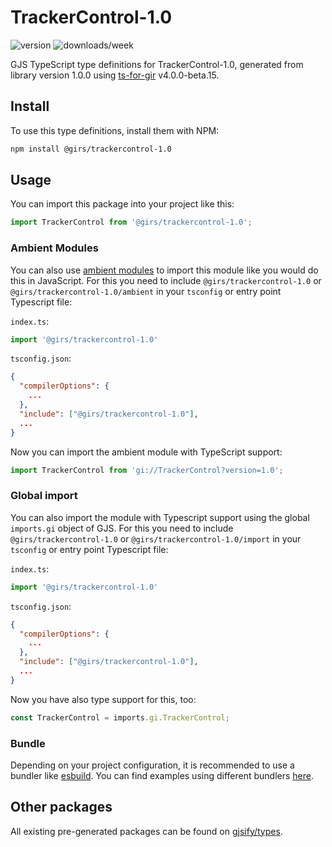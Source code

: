 
# TrackerControl-1.0

![version](https://img.shields.io/npm/v/@girs/trackercontrol-1.0)
![downloads/week](https://img.shields.io/npm/dw/@girs/trackercontrol-1.0)


GJS TypeScript type definitions for TrackerControl-1.0, generated from library version 1.0.0 using [ts-for-gir](https://github.com/gjsify/ts-for-gir) v4.0.0-beta.15.


## Install

To use this type definitions, install them with NPM:
```bash
npm install @girs/trackercontrol-1.0
```

## Usage

You can import this package into your project like this:
```ts
import TrackerControl from '@girs/trackercontrol-1.0';
```

### Ambient Modules

You can also use [ambient modules](https://github.com/gjsify/ts-for-gir/tree/main/packages/cli#ambient-modules) to import this module like you would do this in JavaScript.
For this you need to include `@girs/trackercontrol-1.0` or `@girs/trackercontrol-1.0/ambient` in your `tsconfig` or entry point Typescript file:

`index.ts`:
```ts
import '@girs/trackercontrol-1.0'
```

`tsconfig.json`:
```json
{
  "compilerOptions": {
    ...
  },
  "include": ["@girs/trackercontrol-1.0"],
  ...
}
```

Now you can import the ambient module with TypeScript support: 

```ts
import TrackerControl from 'gi://TrackerControl?version=1.0';
```

### Global import

You can also import the module with Typescript support using the global `imports.gi` object of GJS.
For this you need to include `@girs/trackercontrol-1.0` or `@girs/trackercontrol-1.0/import` in your `tsconfig` or entry point Typescript file:

`index.ts`:
```ts
import '@girs/trackercontrol-1.0'
```

`tsconfig.json`:
```json
{
  "compilerOptions": {
    ...
  },
  "include": ["@girs/trackercontrol-1.0"],
  ...
}
```

Now you have also type support for this, too:

```ts
const TrackerControl = imports.gi.TrackerControl;
```

### Bundle

Depending on your project configuration, it is recommended to use a bundler like [esbuild](https://esbuild.github.io/). You can find examples using different bundlers [here](https://github.com/gjsify/ts-for-gir/tree/main/examples).

## Other packages

All existing pre-generated packages can be found on [gjsify/types](https://github.com/gjsify/types).

